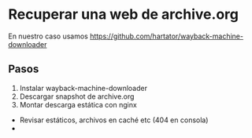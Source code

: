 # Recuperar una web de archive.org

En nuestro caso usamos https://github.com/hartator/wayback-machine-downloader

## Pasos
1. Instalar wayback-machine-downloader
2. Descargar snapshot de archive.org
3. Montar descarga estática con nginx
  * Revisar estáticos, archivos en caché etc (404 en consola)
  * 
